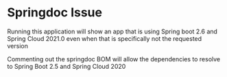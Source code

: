 # Springdoc Issue

Running this application will show an app that is
using Spring boot 2.6 and Spring Cloud 2021.0 even
when that is specifically not the requested version

Commenting out the springdoc BOM will allow the dependencies
to resolve to Spring Boot 2.5 and Spring Cloud 2020
